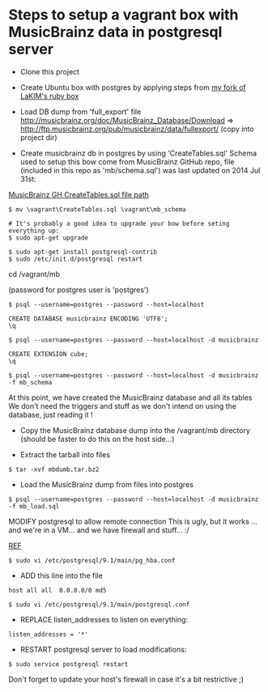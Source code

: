 
# Steps to setup a vagrant box with MusicBrainz data in postgresql server

- Clone this project
- Create Ubuntu box with postgres by applying steps from 
[my fork of LaKIM's ruby box](https://github.com/gfauredumont/ruby-chef-box)

- Load DB dump from 'full_export' file
http://musicbrainz.org/doc/MusicBrainz_Database/Download
=>  http://ftp.musicbrainz.org/pub/musicbrainz/data/fullexport/
(copy into project dir)




- Create musicbrainz db in postgres by using 'CreateTables.sql'
Schema used to setup this bow come from MusicBrainz GitHub repo,
file (included in this repo as 'mb/schema.sql') was last updated on 2014 Jul 31st:

[MusicBrainz GH CreateTables.sql file path](https://github.com/metabrainz/musicbrainz-server/blob/master/admin/sql/CreateTables.sql)



```shell
$ mv \vagrant\CreateTables.sql \vagrant\mb_schema

# It's probably a good idea to upgrade your bow before seting everything up:
$ sudo apt-get upgrade

$ sudo apt-get install postgresql-contrib
$ sudo /etc/init.d/postgresql restart
```

cd /vagrant/mb

(password for postgres user is 'postgres')

```shell
$ psql --username=postgres --password --host=localhost
```

```plsql
CREATE DATABASE musicbrainz ENCODING 'UTF8';
\q
```

```shell
$ psql --username=postgres --password --host=localhost -d musicbrainz
```

```plsql
CREATE EXTENSION cube;
\q
```

```shell
$ psql --username=postgres --password --host=localhost -d musicbrainz -f mb_schema
```

At this point, we have created the MusicBrainz database and all its tables
We don't need the triggers and stuff as we don't intend on using the database, just reading it !


- Copy the MusicBrainz database dump into the /vagrant/mb directory
(should be faster to do this on the host side...)

- Extract the tarball into files
```shell
$ tar -xvf mbdumb.tar.bz2
```


- Load the MusicBrainz dump from files into postgres
```shell
$ psql --username=postgres --password --host=localhost -d musicbrainz -f mb_load.sql
```


MODIFY postgresql to allow remote connection
This is ugly, but it works ... and we're in a VM... and we have firewall and stuff... :/

[REF](https://coderwall.com/p/cr2a1a)


```shell
$ sudo vi /etc/postgresql/9.1/main/pg_hba.conf
```

- ADD this line into the file 
```
host all all  0.0.0.0/0 md5
```

```shell
$ sudo vi /etc/postgresql/9.1/main/postgresql.conf
```
- REPLACE listen_addresses to listen on everything:
```
listen_addresses = '*'
```

- RESTART postgresql server to load modifications:
```shell
$ sudo service postgresql restart
```

Don't forget to update your host's firewall in case it's a bit restrictive ;)
